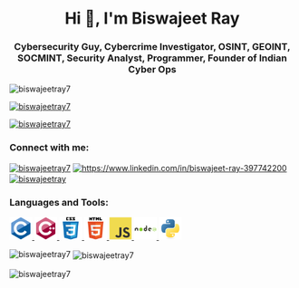 <h1 align="center">Hi 👋, I'm Biswajeet Ray</h1>
<h3 align="center">Cybersecurity Guy, Cybercrime Investigator, OSINT, GEOINT, SOCMINT, Security Analyst, Programmer, Founder of Indian Cyber Ops</h3>

<p align="left"> <img src="https://komarev.com/ghpvc/?username=biswajeetray7&label=Profile%20views&color=0e75b6&style=flat" alt="biswajeetray7" /> </p>

<p align="left"> <a href="https://github.com/ryo-ma/github-profile-trophy"><img src="https://github-profile-trophy.vercel.app/?username=biswajeetray7" alt="biswajeetray7" /></a> </p>

<p align="left"> <a href="https://twitter.com/biswajeetray7" target="blank"><img src="https://img.shields.io/twitter/follow/biswajeetray7?logo=twitter&style=for-the-badge" alt="biswajeetray7" /></a> </p>

<h3 align="left">Connect with me:</h3>
<p align="left">
<a href="https://twitter.com/biswajeetray7" target="blank"><img align="center" src="https://raw.githubusercontent.com/rahuldkjain/github-profile-readme-generator/master/src/images/icons/Social/twitter.svg" alt="biswajeetray7" height="30" width="40" /></a>
<a href="https://linkedin.com/in/https://www.linkedin.com/in/biswajeet-ray-397742200" target="blank"><img align="center" src="https://raw.githubusercontent.com/rahuldkjain/github-profile-readme-generator/master/src/images/icons/Social/linked-in-alt.svg" alt="https://www.linkedin.com/in/biswajeet-ray-397742200" height="30" width="40" /></a>
<a href="https://www.youtube.com/c/biswajeetray" target="blank"><img align="center" src="https://raw.githubusercontent.com/rahuldkjain/github-profile-readme-generator/master/src/images/icons/Social/youtube.svg" alt="biswajeetray" height="30" width="40" /></a>
</p>

<h3 align="left">Languages and Tools:</h3>
<p align="left"> <a href="https://www.cprogramming.com/" target="_blank" rel="noreferrer"> <img src="https://raw.githubusercontent.com/devicons/devicon/master/icons/c/c-original.svg" alt="c" width="40" height="40"/> </a> <a href="https://www.w3schools.com/cpp/" target="_blank" rel="noreferrer"> <img src="https://raw.githubusercontent.com/devicons/devicon/master/icons/cplusplus/cplusplus-original.svg" alt="cplusplus" width="40" height="40"/> </a> <a href="https://www.w3schools.com/css/" target="_blank" rel="noreferrer"> <img src="https://raw.githubusercontent.com/devicons/devicon/master/icons/css3/css3-original-wordmark.svg" alt="css3" width="40" height="40"/> </a> <a href="https://www.w3.org/html/" target="_blank" rel="noreferrer"> <img src="https://raw.githubusercontent.com/devicons/devicon/master/icons/html5/html5-original-wordmark.svg" alt="html5" width="40" height="40"/> </a> <a href="https://developer.mozilla.org/en-US/docs/Web/JavaScript" target="_blank" rel="noreferrer"> <img src="https://raw.githubusercontent.com/devicons/devicon/master/icons/javascript/javascript-original.svg" alt="javascript" width="40" height="40"/> </a> <a href="https://nodejs.org" target="_blank" rel="noreferrer"> <img src="https://raw.githubusercontent.com/devicons/devicon/master/icons/nodejs/nodejs-original-wordmark.svg" alt="nodejs" width="40" height="40"/> </a> <a href="https://www.python.org" target="_blank" rel="noreferrer"> <img src="https://raw.githubusercontent.com/devicons/devicon/master/icons/python/python-original.svg" alt="python" width="40" height="40"/> </a> </p>



<p><img align="left" src="https://github-readme-stats.vercel.app/api/top-langs?username=biswajeetray7&show_icons=true&locale=en&layout=compact" alt="biswajeetray7" /></p>

<p>&nbsp;<img align="center" src="https://github-readme-stats.vercel.app/api?username=biswajeetray7&show_icons=true&locale=en" alt="biswajeetray7" /></p>

<p><img align="center" src="https://github-readme-streak-stats.herokuapp.com/?user=biswajeetray7&" alt="biswajeetray7" /></p>

